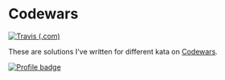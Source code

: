 # Codewars
[![Travis (.com)](https://img.shields.io/travis/com/Sphiinx/codewars.svg?style=flat-square&label=Travis+CI)](https://travis-ci.com/Sphiinx/codewars)

These are solutions I've written for different kata on [Codewars](https://www.codewars.com/).

[![Profile badge](https://www.codewars.com/users/Sphiinx/badges/large)](https://www.codewars.com/users/Sphiinx)
